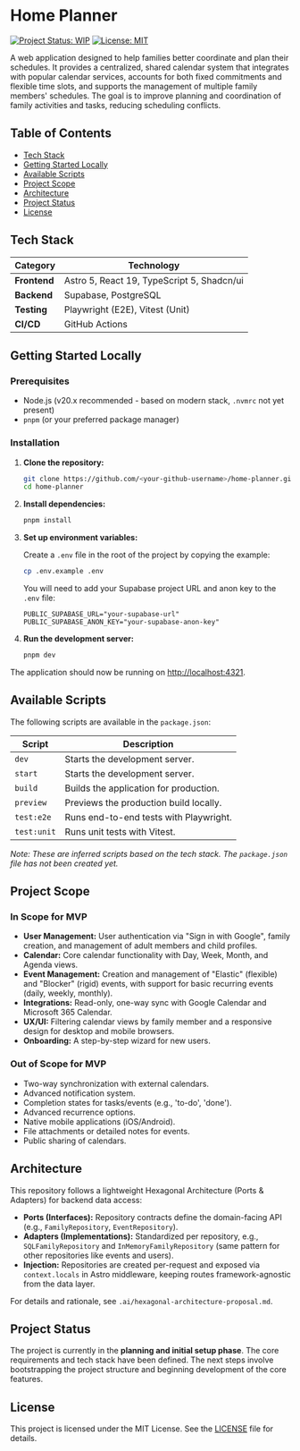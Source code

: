 # Home Planner

[![Project Status: WIP](https://img.shields.io/badge/status-work_in_progress-yellow.svg)](https://github.com/user/home-planner)
[![License: MIT](https://img.shields.io/badge/License-MIT-blue.svg)](https://opensource.org/licenses/MIT)

A web application designed to help families better coordinate and plan their schedules. It provides a centralized, shared calendar system that integrates with popular calendar services, accounts for both fixed commitments and flexible time slots, and supports the management of multiple family members' schedules. The goal is to improve planning and coordination of family activities and tasks, reducing scheduling conflicts.

## Table of Contents

- [Tech Stack](#tech-stack)
- [Getting Started Locally](#getting-started-locally)
- [Available Scripts](#available-scripts)
- [Project Scope](#project-scope)
- [Architecture](#architecture)
- [Project Status](#project-status)
- [License](#license)

## Tech Stack

| Category     | Technology                                 |
| ------------ | ------------------------------------------ |
| **Frontend** | Astro 5, React 19, TypeScript 5, Shadcn/ui |
| **Backend**  | Supabase, PostgreSQL                       |
| **Testing**  | Playwright (E2E), Vitest (Unit)            |
| **CI/CD**    | GitHub Actions                             |

## Getting Started Locally

### Prerequisites

- Node.js (v20.x recommended - based on modern stack, `.nvmrc` not yet present)
- `pnpm` (or your preferred package manager)

### Installation

1.  **Clone the repository:**

    ```bash
    git clone https://github.com/<your-github-username>/home-planner.git
    cd home-planner
    ```

2.  **Install dependencies:**

    ```bash
    pnpm install
    ```

3.  **Set up environment variables:**

    Create a `.env` file in the root of the project by copying the example:

    ```bash
    cp .env.example .env
    ```

    You will need to add your Supabase project URL and anon key to the `.env` file:

    ```
    PUBLIC_SUPABASE_URL="your-supabase-url"
    PUBLIC_SUPABASE_ANON_KEY="your-supabase-anon-key"
    ```

4.  **Run the development server:**
    ```bash
    pnpm dev
    ```

The application should now be running on [http://localhost:4321](http://localhost:4321).

## Available Scripts

The following scripts are available in the `package.json`:

| Script      | Description                            |
| ----------- | -------------------------------------- |
| `dev`       | Starts the development server.         |
| `start`     | Starts the development server.         |
| `build`     | Builds the application for production. |
| `preview`   | Previews the production build locally. |
| `test:e2e`  | Runs end-to-end tests with Playwright. |
| `test:unit` | Runs unit tests with Vitest.           |

_Note: These are inferred scripts based on the tech stack. The `package.json` file has not been created yet._

## Project Scope

### In Scope for MVP

- **User Management:** User authentication via "Sign in with Google", family creation, and management of adult members and child profiles.
- **Calendar:** Core calendar functionality with Day, Week, Month, and Agenda views.
- **Event Management:** Creation and management of "Elastic" (flexible) and "Blocker" (rigid) events, with support for basic recurring events (daily, weekly, monthly).
- **Integrations:** Read-only, one-way sync with Google Calendar and Microsoft 365 Calendar.
- **UX/UI:** Filtering calendar views by family member and a responsive design for desktop and mobile browsers.
- **Onboarding:** A step-by-step wizard for new users.

### Out of Scope for MVP

- Two-way synchronization with external calendars.
- Advanced notification system.
- Completion states for tasks/events (e.g., 'to-do', 'done').
- Advanced recurrence options.
- Native mobile applications (iOS/Android).
- File attachments or detailed notes for events.
- Public sharing of calendars.

## Architecture

This repository follows a lightweight Hexagonal Architecture (Ports & Adapters) for backend data access:

- **Ports (Interfaces):** Repository contracts define the domain-facing API (e.g., `FamilyRepository`, `EventRepository`).
- **Adapters (Implementations):** Standardized per repository, e.g., `SQLFamilyRepository` and `InMemoryFamilyRepository` (same pattern for other repositories like events and users).
- **Injection:** Repositories are created per-request and exposed via `context.locals` in Astro middleware, keeping routes framework-agnostic from the data layer.

For details and rationale, see `.ai/hexagonal-architecture-proposal.md`.

## Project Status

The project is currently in the **planning and initial setup phase**. The core requirements and tech stack have been defined. The next steps involve bootstrapping the project structure and beginning development of the core features.

## License

This project is licensed under the MIT License. See the [LICENSE](LICENSE) file for details.
